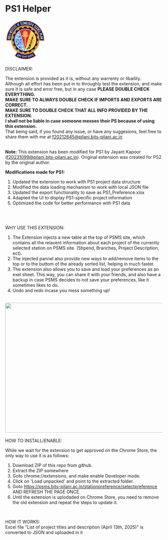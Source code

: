 # PS1 Helper

![Alt text](assets/icon.png) <br/> <br/>
DISCLAIMER:

The extension is provided as it is, without any warrenty or libaility. <br/>
Although all effort has been put in to throughly test the extension, and make sure it is safe and error free, but in any case **PLEASE DOUBLE CHECK EVERYTHING.** <br/>
**MAKE SURE TO ALWAYS DOUBLE CHECK IF IMPORTS AND EXPORTS ARE CORRECT.** <br/>
**MAKE SURE TO DOUBLE CHECK THAT ALL INFO PROVIDED BY THE EXTENSION.** <br/>
**I shall not be liable in case someone messes their PS because of using this extension.** <br/>
That being said, if you found any issue, or have any suggesions, feel free to share them with me at f20212645@pilani.bits-pilani.ac.in
<br/>
<br/>

**Note:** This extension has been modified for PS1 by Jayant Kapoor (f20231099@pilani.bits-pilani.ac.in). Original extension was created for PS2 by the original author.

**Modifications made for PS1:**
1. Updated the extension to work with PS1 project data structure
2. Modified the data loading mechanism to work with local JSON file
3. Updated the export functionality to save as PS1_Preference.xlsx
4. Adapted the UI to display PS1-specific project information
5. Optimized the code for better performance with PS1 data
<br/>
<br/>

WHY USE THIS EXTENSION: <br/>
1) The Extension injects a new table at the top of PSMS site, which contains all the relavent information about each project of the currently selected station on PSMS site. (Stipend, Branches, Project Description, ect). <br/>
2) The injected pannel also provide new ways to add/remove items to the top or to the buttom of the already sorted list, helping in much faster. <br/>
3) The extension also allows you to save and load your preferences as an exel sheet. This way, you can share it with your friends, and also have a backup in case PSMS decides to not save your preferences, like it sometimes likes to do.
4) Undo and redo incase you mess something up!

<br/>
<img src="https://i.imgur.com/Y8sYBaz.png" width="1024" height="416" />
<br/>

HOW TO INSTALL/ENABLE: <br/>

While we wait for the extension to get approved on the Chrome Store, the only way to use it is as follows: <br/>
1) Download ZIP of this repo from github. <br/>
2) Extract the ZIP somewhere <br/>
3) Goto chrome://extensions, and make enable Developer mode. <br/>
4) Click on 'Load unpacked' and point to the extracted folder. <br/>
5) Goto https://psms.bits-pilani.ac.in/stationpreference/selectpreference AND REFRESH THE PAGE ONCE.
6) Until the extension is uplodaded on Chrome Store, you need to remove the old extension and repeat the steps to update it.
<br/>

HOW IT WORKS: <br/>
Excel file "List of project titles and description (April 13th, 2025)" is converted to JSON and uploaded in it<br/>
<br/>